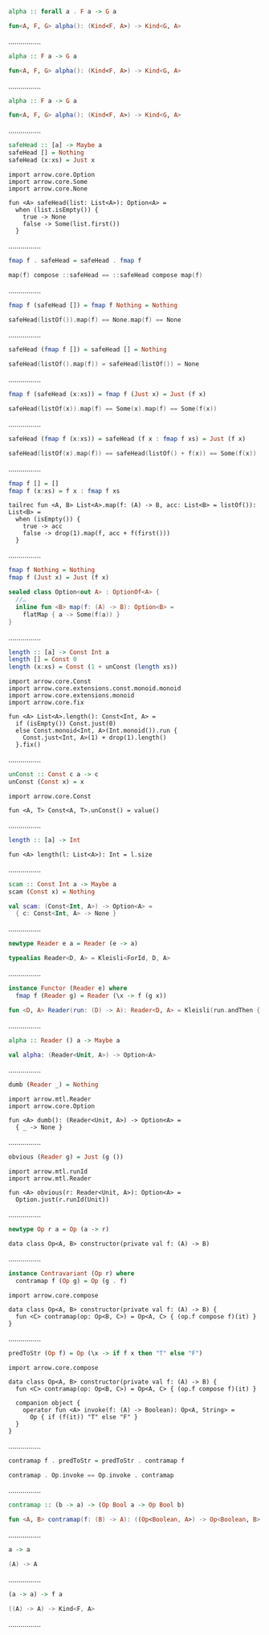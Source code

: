 ```Haskell
alpha :: forall a . F a -> G a
```
```kotlin
fun<A, F, G> alpha(): (Kind<F, A>) -> Kind<G, A>
```
................
```Haskell
alpha :: F a -> G a
```
```kotlin
fun<A, F, G> alpha(): (Kind<F, A>) -> Kind<G, A>
```
................
```Haskell
alpha :: F a -> G a
```
```kotlin
fun<A, F, G> alpha(): (Kind<F, A>) -> Kind<G, A>
```
................
```Haskell
safeHead :: [a] -> Maybe a
safeHead [] = Nothing
safeHead (x:xs) = Just x
```
```kotlin:ank:playground
import arrow.core.Option
import arrow.core.Some
import arrow.core.None

fun <A> safeHead(list: List<A>): Option<A> =
  when (list.isEmpty()) {
    true -> None
    false -> Some(list.first())
  }
```
................
```Haskell
fmap f . safeHead = safeHead . fmap f
```
```kotlin
map(f) compose ::safeHead == ::safeHead compose map(f)
```
................
```Haskell
fmap f (safeHead []) = fmap f Nothing = Nothing
```
```kotlin
safeHead(listOf()).map(f) == None.map(f) == None
```
................
```Haskell
safeHead (fmap f []) = safeHead [] = Nothing
```
```kotlin
safeHead(listOf().map(f)) = safeHead(listOf()) = None
```
................
```Haskell
fmap f (safeHead (x:xs)) = fmap f (Just x) = Just (f x)
```
```kotlin
safeHead(listOf(x)).map(f) == Some(x).map(f) == Some(f(x))
```
................
```Haskell
safeHead (fmap f (x:xs)) = safeHead (f x : fmap f xs) = Just (f x)
```
```kotlin
safeHead(listOf(x).map(f)) == safeHead(listOf() + f(x)) == Some(f(x))
```
................
```Haskell
fmap f [] = []
fmap f (x:xs) = f x : fmap f xs
```
```kotlin:ank:playground // is it arrow idiomatic ?
tailrec fun <A, B> List<A>.map(f: (A) -> B, acc: List<B> = listOf()): List<B> =
  when (isEmpty()) {
    true -> acc
    false -> drop(1).map(f, acc + f(first()))
  }
```
................
```Haskell
fmap f Nothing = Nothing
fmap f (Just x) = Just (f x)
```
```kotlin
sealed class Option<out A> : OptionOf<A> {
  //…
  inline fun <B> map(f: (A) -> B): Option<B> =
    flatMap { a -> Some(f(a)) }
}
```
................
```Haskell
length :: [a] -> Const Int a
length [] = Const 0
length (x:xs) = Const (1 + unConst (length xs))
```
```kotlin:ank:playground
import arrow.core.Const
import arrow.core.extensions.const.monoid.monoid
import arrow.core.extensions.monoid
import arrow.core.fix

fun <A> List<A>.length(): Const<Int, A> =
  if (isEmpty()) Const.just(0)
  else Const.monoid<Int, A>(Int.monoid()).run {
    Const.just<Int, A>(1) + drop(1).length()
  }.fix()
```
................
```Haskell
unConst :: Const c a -> c
unConst (Const x) = x
```
```kotlin:ank:playground
import arrow.core.Const

fun <A, T> Const<A, T>.unConst() = value()
```
................
```Haskell
length :: [a] -> Int
```
```kotlin:ank:playground
fun <A> length(l: List<A>): Int = l.size
```
................
```Haskell
scam :: Const Int a -> Maybe a
scam (Const x) = Nothing
```
```kotlin
val scam: (Const<Int, A>) -> Option<A> =
  { c: Const<Int, A> -> None }
```
................
```Haskell
newtype Reader e a = Reader (e -> a)
```
```kotlin
typealias Reader<D, A> = Kleisli<ForId, D, A>
```
................
```Haskell
instance Functor (Reader e) where 
  fmap f (Reader g) = Reader (\x -> f (g x))
```
```kotlin
fun <D, A> Reader(run: (D) -> A): Reader<D, A> = Kleisli(run.andThen { Id(it) })
```
................
```Haskell
alpha :: Reader () a -> Maybe a
```
```kotlin
val alpha: (Reader<Unit, A>) -> Option<A>
```
................
```Haskell
dumb (Reader _) = Nothing
```
```kotlin:ank:playground
import arrow.mtl.Reader
import arrow.core.Option

fun <A> dumb(): (Reader<Unit, A>) -> Option<A> =
  { _ -> None }
```
................
```Haskell
obvious (Reader g) = Just (g ())
```
```kotlin:ank:playground
import arrow.mtl.runId
import arrow.mtl.Reader

fun <A> obvious(r: Reader<Unit, A>): Option<A> =
  Option.just(r.runId(Unit))
```
................
```Haskell
newtype Op r a = Op (a -> r)
```
```kotlin:ank:playground
data class Op<A, B> constructor(private val f: (A) -> B) 
```
................
```Haskell
instance Contravariant (Op r) where
  contramap f (Op g) = Op (g . f)
```
```kotlin:ank:playground
import arrow.core.compose

data class Op<A, B> constructor(private val f: (A) -> B) {
  fun <C> contramap(op: Op<B, C>) = Op<A, C> { (op.f compose f)(it) }
}
```
................
```Haskell
predToStr (Op f) = Op (\x -> if f x then "T" else "F")
```
```kotlin:ank:playground
import arrow.core.compose

data class Op<A, B> constructor(private val f: (A) -> B) {
  fun <C> contramap(op: Op<B, C>) = Op<A, C> { (op.f compose f)(it) }

  companion object {
    operator fun <A> invoke(f: (A) -> Boolean): Op<A, String> =
      Op { if (f(it)) "T" else "F" }
  }
}
```
................
```Haskell
contramap f . predToStr = predToStr . contramap f
```
```kotlin
contramap . Op.invoke == Op.invoke . contramap
```
................
```Haskell
contramap :: (b -> a) -> (Op Bool a -> Op Bool b)
```
```kotlin
fun <A, B> contramap(f: (B) -> A): ((Op<Boolean, A>) -> Op<Boolean, B>) 
```
................
```Haskell
a -> a
```
```kotlin
(A) -> A
```
................
```Haskell
(a -> a) -> f a
```
```kotlin
((A) -> A) -> Kind<F, A>
```
................
